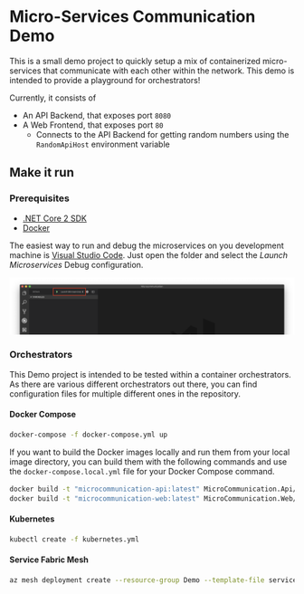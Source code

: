 # Micro-Services Communication Demo

This is a small demo project to quickly setup a mix of containerized micro-services that communicate with each other within the network. This demo is intended to provide a playground for orchestrators!

Currently, it consists of

- An API Backend, that exposes port `8080`
- A Web Frontend, that exposes port `80`
    - Connects to the API Backend for getting random numbers using the `RandomApiHost` environment variable

## Make it run

### Prerequisites

- [.NET Core 2 SDK](https://dotnet.microsoft.com/download)
- [Docker](https://www.docker.com/products/docker-desktop)

The easiest way to run and debug the microservices on you development machine is [Visual Studio Code](). Just open the folder and select the *Launch Microservices* Debug configuration.

![Screenshot of Visual Stuido Code](Assets/LaunchInVsCode.png)

### Orchestrators

This Demo project is intended to be tested within a container orchestrators. As there are various different orchestrators out there, you can find configuration files for multiple different ones in the repository.

#### Docker Compose

```bash
docker-compose -f docker-compose.yml up
```

If you want to build the Docker images locally and run them from your local image directory, you can build them with the following commands and use the `docker-compose.local.yml` file for your Docker Compose command.

```bash
docker build -t "microcommunication-api:latest" MicroCommunication.Api/
docker build -t "microcommunication-web:latest" MicroCommunication.Web/
```

#### Kubernetes

```bash
kubectl create -f kubernetes.yml
```

#### Service Fabric Mesh

```bash
az mesh deployment create --resource-group Demo --template-file servicefabric-mesh.json
```
